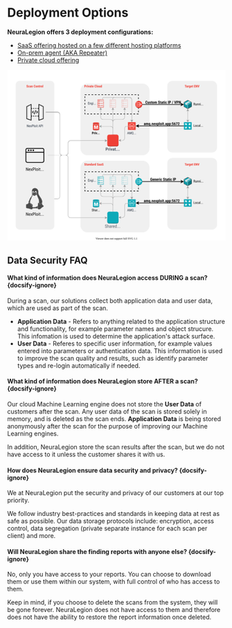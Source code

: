 # Deployment Options
**NeuraLegion offers 3 deployment configurations:**
- [SaaS offering hosted on a few different hosting platforms](deployment/saas.md)
- [On-prem agent (AKA Repeater)](deployment/repeater.md)
- [Private cloud offering](deployment/private-cloud.md)

![cloud-architecture.png](media/cloud-architecture.svg ':size=45%')

## Data Security FAQ
#### What kind of information does NeuraLegion access DURING a scan? {docsify-ignore}
During a scan, our solutions collect both application data and user data, which are used as part of the scan.
- **Application Data** - Refers to anything related to the application structure and functionality, for example parameter names and object strucure. This infomation is used to determine the application's attack surface.
- **User Data** - Referes to specific user information, for example values entered into parameters or authentication data. This information is used to improve the scan quality and results, such as identify parameter types and re-login automatically if needed.

#### What kind of information does NeuraLegion store AFTER a scan? {docsify-ignore}
Our cloud Machine Learning engine does not store the **User Data** of customers after the scan. Any user data of the scan is stored solely in memory, and is deleted as the scan ends. **Application Data** is being stored anonymously after the scan for the purpose of improving our Machine Learning engines.

In addition, NeuraLegion store the scan results after the scan, but we do not have access to it unless the customer shares it with us.

#### How does NeuraLegion ensure data security and privacy? {docsify-ignore}
We at NeuraLegion put the security and privacy of our customers at our top priority. 

We follow industry best-practices and standards in keeping data at rest as safe as possible. Our data storage protocols include: encryption, access control, data segregation (private separate instance for each scan per client) and more.

#### Will NeuraLegion share the finding reports with anyone else? {docsify-ignore}
No, only you have access to your reports. You can choose to download them or use them within our system, with full control of who has access to them. 

Keep in mind, if you choose to delete the scans from the system, they will be gone forever. NeuraLegion does not have access to them and therefore does not have the ability to restore the report information once deleted.
